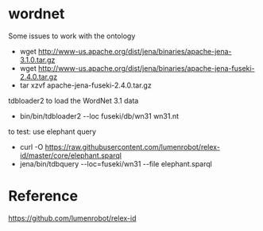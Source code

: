 # wordnet
Some issues to work with the ontology


- wget http://www-us.apache.org/dist/jena/binaries/apache-jena-3.1.0.tar.gz
- wget http://www-us.apache.org/dist/jena/binaries/apache-jena-fuseki-2.4.0.tar.gz
- tar xzvf apache-jena-fuseki-2.4.0.tar.gz

tdbloader2 to load the WordNet 3.1 data
- bin/bin/tdbloader2 --loc fuseki/db/wn31 wn31.nt

to test: use elephant query
- curl -O https://raw.githubusercontent.com/lumenrobot/relex-id/master/core/elephant.sparql
- jena/bin/tdbquery --loc=fuseki/wn31 --file elephant.sparql


# Reference
https://github.com/lumenrobot/relex-id
